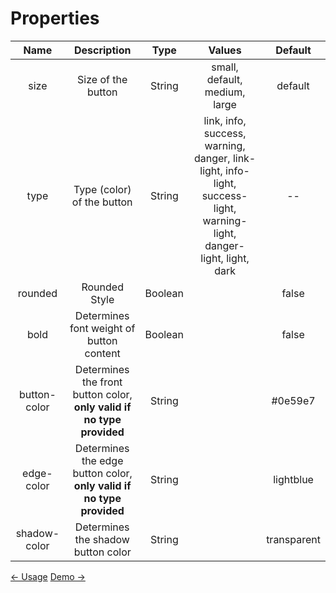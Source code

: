 # Properties

|     Name     |                              Description                              |  Type   |                                                        Values                                                         |   Default   |
| :----------: | :-------------------------------------------------------------------: | :-----: | :-------------------------------------------------------------------------------------------------------------------: | :---------: |
|     size     |                          Size of the button                           | String  |                                             small, default, medium, large                                             |   default   |
|     type     |                      Type (color) of the button                       | String  | link, info, success, warning, danger, link-light, info-light, success-light, warning-light, danger-light, light, dark |     --      |
|   rounded    |                             Rounded Style                             | Boolean |                                                                                                                       |    false    |
|     bold     |               Determines font weight of button content                | Boolean |                                                                                                                       |    false    |
| button-color | Determines the front button color, **only valid if no type provided** | String  |                                                                                                                       |   #0e59e7   |
|  edge-color  | Determines the edge button color, **only valid if no type provided**  | String  |                                                                                                                       |  lightblue  |
| shadow-color |                  Determines the shadow button color                   | String  |                                                                                                                       | transparent |

[← Usage](../usage/)
[Demo →](../demo/)

